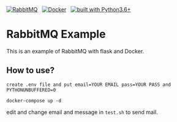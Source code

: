 [![RabbitMQ](https://img.shields.io/badge/Queue-RabbitMQ-orange.svg)](https://www.rabbitmq.com/) &nbsp;
[![Docker](https://img.shields.io/badge/Container-Docker-blue.svg)](https://www.docker.com/) &nbsp;
[![built with Python3.6+](https://img.shields.io/badge/built%20with-python3.6+-yellow.svg)](https://www.python.org/) </br>

# RabbitMQ Example


This is an example of RabbitMQ with flask and Docker.


## How to use?

`create .env file and put email=YOUR EMAIL pass=YOUR PASS and PYTHONUNBUFFERED=0`

`docker-compose up -d`

edit and change email and message in `test.sh` to send mail.
